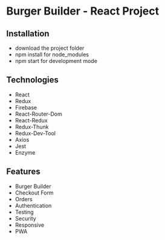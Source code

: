 # Burger Builder - React Project

## Installation

-   download the project folder
-   npm install for node_modules
-   npm start for development mode

## Technologies

-   React
-   Redux
-   Firebase
-   React-Router-Dom
-   React-Redux
-   Redux-Thunk
-   Redux-Dev-Tool
-   Axios
-   Jest
-   Enzyme

## Features

-   Burger Builder
-   Checkout Form
-   Orders
-   Authentication
-   Testing
-   Security
-   Responsive
-   PWA